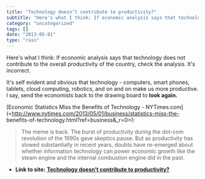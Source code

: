 ```yaml
---
title: "Technology doesn’t contribute to productivity?"
subtitle: "Here's what I think: If economic analysis says that technology does not"
category: "uncategorized"
tags: []
date: "2013-05-01"
type: "rain"
---
```

Here's what I think: If economic analysis says that technology does not
contribute to the overall productivity of the country, check the analysis.
It's incorrect.

It's self evident and obvious that technology - computers, smart phones,
tablets, cloud computing, robotics, and on and on make us more productive. I
say, send the economists back to the drawing board to **look again.**

[Economic Statistics Miss the Benefits of Technology -
NYTimes.com](<http://www.nytimes.com/2013/05/01/business/statistics-miss-the-
benefits-of-technology.html?ref=business&_r=0>):

> The meme is back. The burst of productivity during the dot-com revolution of
> the 1990s gave skeptics pause. But as productivity has slowed substantially
> in recent years, doubts have re-emerged about whether information technology
> can power economic growth like the steam engine and the internal combustion
> engine did in the past.




* **Link to site:** **[Technology doesn’t contribute to productivity?](None)**